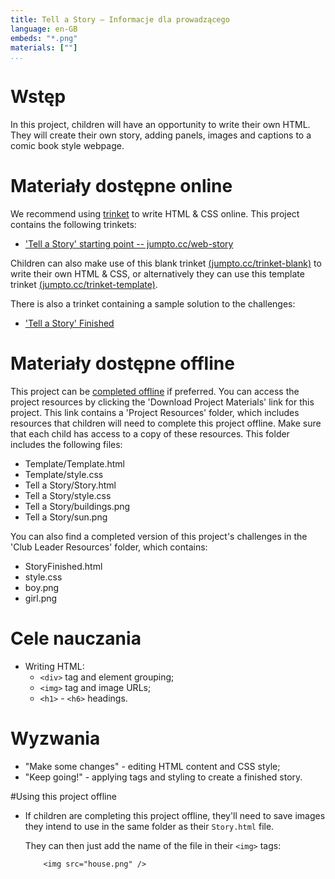 ```yaml
---
title: Tell a Story — Informacje dla prowadzącego
language: en-GB
embeds: "*.png"
materials: [""]
...
```


# Wstęp
In this project, children will have an opportunity to write their own HTML. They will create their own story, adding panels, images and captions to a comic book style webpage.

# Materiały dostępne online

We recommend using [trinket](https://trinket.io/) to write HTML & CSS online. This project contains the following trinkets:

+ ['Tell a Story' starting point -- jumpto.cc/web-story](http://jumpto.cc/web-story)

Children can also make use of this blank trinket [(jumpto.cc/trinket-blank)](http://jumpto.cc/trinket-blank) to write their own HTML & CSS, or alternatively they can use this template trinket [(jumpto.cc/trinket-template)](http://jumpto.cc/trinket-template).

There is also a trinket containing a sample solution to the challenges:

+ ['Tell a Story' Finished](https://trinket.io/html/c8afdef912)

# Materiały dostępne offline
This project can be [completed offline](../html-css.html) if preferred. You can access the project resources by clicking the 'Download Project Materials' link for this project. This link contains a 'Project Resources' folder, which includes resources that children will need to complete this project offline. Make sure that each child has access to a copy of these resources. This folder includes the following files:

+ Template/Template.html
+ Template/style.css
+ Tell a Story/Story.html
+ Tell a Story/style.css
+ Tell a Story/buildings.png
+ Tell a Story/sun.png

You can also find a completed version of this project's challenges in the 'Club Leader Resources' folder, which contains:

+ StoryFinished.html
+ style.css
+ boy.png
+ girl.png

# Cele nauczania
+ Writing HTML:
	+ `<div>` tag and element grouping;
	+ `<img>` tag and image URLs;
	+ `<h1>` - `<h6>` headings.

# Wyzwania
+ "Make some changes" - editing HTML content and CSS style;
+ "Keep going!" - applying tags and styling to create a finished story.

#Using this project offline
+ If children are completing this project offline, they'll need to save images they intend to use in the same folder as their `Story.html` file.

	They can then just add the name of the file in their `<img>` tags:

	```
		<img src="house.png" />
	``` 